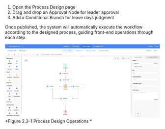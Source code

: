  1. Open the Process Design page  
2. Drag and drop an Approval Node for leader approval  
3. Add a Conditional Branch for leave days judgment  

Once published, the system will automatically execute the workflow according to the designed process, guiding front-end operations through each step.
<div style={{ display: 'flex', justifyContent: 'left' }}>
  <img src="/img/Process Design.png" alt="Portal Diagram" width="800" />
</div>
*Figure 2.3–1 Process Design Operations *
